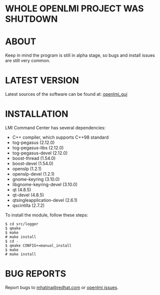 WHOLE OPENLMI PROJECT WAS SHUTDOWN
==================================

ABOUT
===========
Keep in mind the program is still in alpha stage, so bugs and install issues are still very common.

LATEST VERSION
===============

Latest sources of the software can be found at: [openlmi_gui][]

INSTALLATION
============

LMI Command Center has several dependencies:

- C++ compiler, which supports C++98 standard
- tog-pegasus (2.12.0)
- tog-pegasus-libs (2.12.0)
- tog-pegasus-devel (2.12.0)
- boost-thread (1.54.0)
- boost-devel (1.54.0)
- openslp (1.2.1)
- openslp-devel (1.2.1)
- gnome-keyring (3.10.0)
- libgnome-keyring-devel (3.10.0)
- qt (4.8.5)
- qt-devel (4.8.5) 
- qtsingleapplication-devel (2.6.1)
- qscintilla (2.7.2)

To install the module, follow these steps:

    $ cd src/logger
    $ qmake
    $ make
    # make install
    $ cd -
    $ qmake CONFIG+=manual_install
    $ make
    # make install

BUG REPORTS
===========

Report bugs to [mhatina@redhat.com](mailto:mhatina@redhat.com) or [openlmi issues][].

[openlmi_gui]: https://github.com/mhatina/openlmi_gui "openlmi_gui repository on github"
[openlmi issues]: https://github.com/mhatina/openlmi/issues "Report a bug"
[LMI Meta-Command]: https://git.fedorahosted.org/git/openlmi-tools.git
